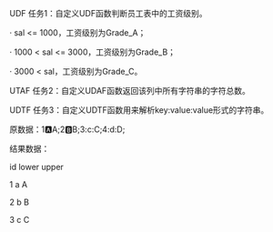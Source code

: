 UDF
任务1：自定义UDF函数判断员工表中的工资级别。

· sal <= 1000，工资级别为Grade_A；

· 1000 < sal <= 3000，工资级别为Grade_B；

· 3000 < sal，工资级别为Grade_C。


UTAF
任务2：自定义UDAF函数返回该列中所有字符串的字符总数。


UDTF
任务3：自定义UDTF函数用来解析key:value:value形式的字符串。

原数据：1:a:A;2:b:B;3:c:C;4:d:D;

结果数据：

id lower upper

1   a   A

2   b   B

3   c   C
